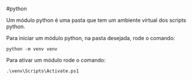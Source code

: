 #python 

Um módulo python é uma pasta que tem um ambiente virtual dos scripts python.

Para iniciar um módulo python, na pasta desejada, rode o comando:

```
python -m venv venv
```

Para ativar um módulo rode o comando:

```
.\venv\Scripts\Activate.ps1
```
